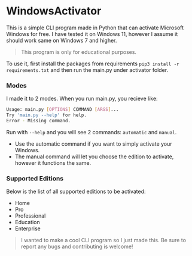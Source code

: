 # WindowsActivator

This is a simple CLI program made in Python that can activate Microsoft Windows for free. I have tested it on Windows 11, however I assume it should work same on Windows 7 and higher.

> This program is only for educational purposes.

To use it, first install the packages from requirements `pip3 install -r requirements.txt` and then run the main.py under activator folder.

### Modes

I made it to 2 modes. When you run main.py, you recieve like:

```bash
Usage: main.py [OPTIONS] COMMAND [ARGS]...
Try 'main.py --help' for help.
Error - Missing command.
```

Run with `--help` and you will see 2 commands: `automatic` and `manual`.

- Use the automatic command if you want to simply activate your Windows.
- The manual command will let you choose the edition to activate, however it functions the same.

### Supported Editions

Below is the list of all supported editions to be activated:

- Home
- Pro
- Professional
- Education
- Enterprise

> I wanted to make a cool CLI program so I just made this. Be sure to report any bugs and contributing is welcome!
